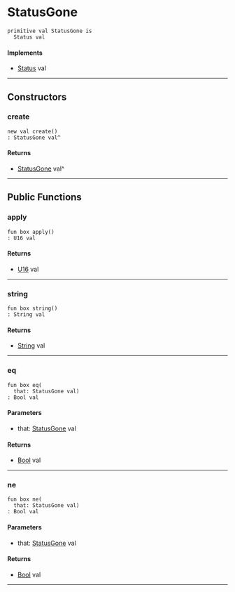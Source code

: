 # StatusGone

```pony
primitive val StatusGone is
  Status val
```

#### Implements

* [Status](net-http-Status) val

---

## Constructors

### create

```pony
new val create()
: StatusGone val^
```

#### Returns

* [StatusGone](net-http-StatusGone) val^

---

## Public Functions

### apply

```pony
fun box apply()
: U16 val
```

#### Returns

* [U16](builtin-U16) val

---

### string

```pony
fun box string()
: String val
```

#### Returns

* [String](builtin-String) val

---

### eq

```pony
fun box eq(
  that: StatusGone val)
: Bool val
```
#### Parameters

*   that: [StatusGone](net-http-StatusGone) val

#### Returns

* [Bool](builtin-Bool) val

---

### ne

```pony
fun box ne(
  that: StatusGone val)
: Bool val
```
#### Parameters

*   that: [StatusGone](net-http-StatusGone) val

#### Returns

* [Bool](builtin-Bool) val

---

